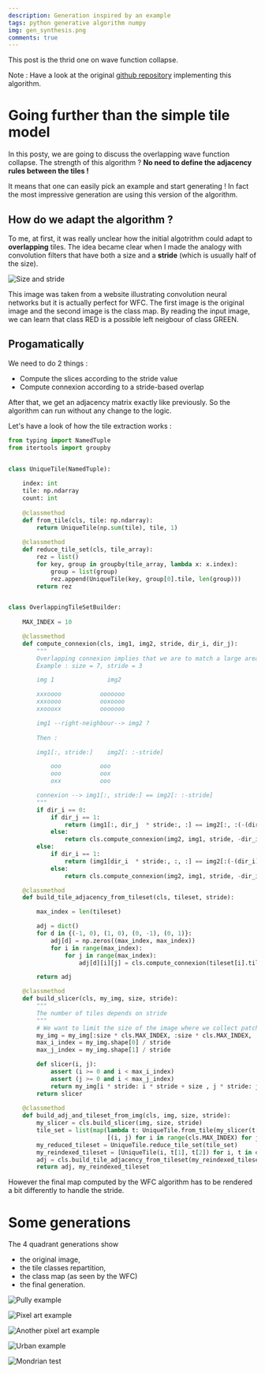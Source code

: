 ```yaml
---
description: Generation inspired by an example
tags: python generative algorithm numpy 
img: gen_synthesis.png
comments: true
---
```


This post is the thrid one on wave function collapse.

Note : Have a look at the original [github repository](https://github.com/mxgmn/WaveFunctionCollapse) implementing this algorithm.


# Going further than the simple tile model

In this posty, we are going to discuss the overlapping wave function collapse. 
The strength of this algorithm ? 
**No need to define the adjacency rules between the tiles !**

It means that one can easily pick an example and start generating !
In fact the most impressive generation are using this version of the algorithm.


## How do we adapt the algorithm ?

To me, at first, it was really unclear how the initial algotrithm could adapt to **overlapping** tiles.
The idea became clear when I made the analogy with convolution filters that have both a size and a **stride** (which is usually half of the size).

![Size and stride](https://i.stack.imgur.com/P0r8c.png) 

This image was taken from a website illustrating convolution neural networks but it is actually perfect for WFC.
The first image is the original image and the second image is the class map.
By reading the input image, we can learn that class RED is a possible left neigbour of class GREEN.

## Progamatically 

We need to do 2 things : 
- Compute the slices according to the stride value
- Compute connexion according to a stride-based overlap

After that, we get an adjacency matrix exactly like previously.
So the algorithm can run without any change to the logic.

Let's have a look of how the tile extraction works :

```python
from typing import NamedTuple
from itertools import groupby


class UniqueTile(NamedTuple):
    
    index: int
    tile: np.ndarray
    count: int
        
    @classmethod
    def from_tile(cls, tile: np.ndarray):
        return UniqueTile(np.sum(tile), tile, 1)
    
    @classmethod
    def reduce_tile_set(cls, tile_array):
        rez = list()
        for key, group in groupby(tile_array, lambda x: x.index):
            group = list(group)
            rez.append(UniqueTile(key, group[0].tile, len(group)))
        return rez


class OverlappingTileSetBuilder:
    
    MAX_INDEX = 10

    @classmethod
    def compute_connexion(cls, img1, img2, stride, dir_i, dir_j):
        """
        Overlapping connexion implies that we are to match a large area.
        Example : size = 7, stride = 3

        img 1               img2

        xxxoooo           ooooooo
        xxxoooo           ooxoooo
        xxoooxx           ooooooo

        img1 --right-neighbour--> img2 ?
        
        Then :

        img1[:, stride:]    img2[: :-stride]

            ooo           ooo
            ooo           oox
            oxx           ooo

        connexion --> img1[:, stride:] == img2[: :-stride]
        """
        if dir_i == 0:
            if dir_j == 1:
                return (img1[:, dir_j  * stride:, :] == img2[:, :(-(dir_j) * stride), :]).all()
            else:
                return cls.compute_connexion(img2, img1, stride, -dir_i, -dir_j)
        else:
            if dir_i == 1:
                return (img1[dir_i  * stride:, :, :] == img2[:(-(dir_i) * stride), :, :]).all()
            else:
                return cls.compute_connexion(img2, img1, stride, -dir_i, -dir_j)

    @classmethod
    def build_tile_adjacency_from_tileset(cls, tileset, stride):

        max_index = len(tileset)

        adj = dict()
        for d in {(-1, 0), (1, 0), (0, -1), (0, 1)}:
            adj[d] = np.zeros((max_index, max_index))
            for i in range(max_index):
                for j in range(max_index):
                    adj[d][i][j] = cls.compute_connexion(tileset[i].tile, tileset[j].tile, stride, d[0], d[1])

        return adj

    @classmethod
    def build_slicer(cls, my_img, size, stride):
        """
        The number of tiles depends on stride
        """
        # We want to limit the size of the image where we collect patches
        my_img = my_img[:size * cls.MAX_INDEX, :size * cls.MAX_INDEX, :]
        max_i_index = my_img.shape[0] / stride
        max_j_index = my_img.shape[1] / stride

        def slicer(i, j):
            assert (i >= 0 and i < max_i_index)
            assert (j >= 0 and i < max_j_index)
            return my_img[i * stride: i * stride + size , j * stride: j * stride + size , :]
        return slicer
    
    @classmethod
    def build_adj_and_tileset_from_img(cls, img, size, stride):
        my_slicer = cls.build_slicer(img, size, stride)
        tile_set = list(map(lambda t: UniqueTile.from_tile(my_slicer(t[0], t[1])), 
                            [(i, j) for i in range(cls.MAX_INDEX) for j in range(cls.MAX_INDEX)]))
        my_reduced_tileset = UniqueTile.reduce_tile_set(tile_set)
        my_reindexed_tileset = [UniqueTile(i, t[1], t[2]) for i, t in enumerate(my_reduced_tileset)]
        adj = cls.build_tile_adjacency_from_tileset(my_reindexed_tileset, stride)
        return adj, my_reindexed_tileset     
```

However the final map computed by the WFC algorithm has to be rendered a bit differently to handle the stride.


# Some generations

The 4 quadrant generations show 
- the original image, 
- the tile classes repartition, 
- the class map (as seen by the WFC) 
- the final generation.

![Pully example](/assets/img/gen_6.png)

![Pixel art example](/assets/img/pixel_art_example_gen.png)

![Another pixel art example](/assets/img/description_gen_pixel_art_3__3_1_0.png)

![Urban example](/assets/img/urban_overlap_large_2.png)

![Mondrian test](/assets/img/gen_mon_0.png)


